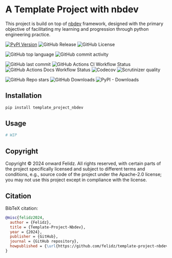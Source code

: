 # A Template Project with nbdev


<!-- WARNING: THIS FILE WAS AUTOGENERATED! DO NOT EDIT! -->

This project is build on top of [nbdev](https://github.com/fastai/nbdev)
framework, designed with the primary objective of facilitating my
learning and progression through python engineering practice.

[![PyPI
Version](https://img.shields.io/pypi/v/template-project-nbdev.svg?style=flat-square&color=darkblue)](https://pypi.org/project/template-project-nbdev/)
![GitHub
Release](https://img.shields.io/github/v/release/felidz/template-project-nbdev.svg?style=flat-square&logo=github)
![GitHub
License](https://img.shields.io/github/license/felidz/template-project-nbdev.svg?style=flat-square&logo=github)

![GitHub top
language](https://img.shields.io/github/languages/top/felidz/template-project-nbdev.svg?style=flat-square)
![GitHub commit
activity](https://img.shields.io/github/commit-activity/t/felidz/template-project-nbdev.svg?style=flat-square&logo=github)

![GitHub last
commit](https://img.shields.io/github/last-commit/felidz/template-project-nbdev.svg?style=flat-square&logo=github&color=darkgreen)
![GitHub Actions CI Workflow
Status](https://img.shields.io/github/actions/workflow/status/felidz/template-project-nbdev/test.yaml?style=flat-square&logo=github&label=CI&color=darkgreen)
![GitHub Actions Docs Workflow
Status](https://img.shields.io/github/actions/workflow/status/felidz/template-project-nbdev/deploy.yaml?style=flat-square&logo=github&label=Docs&color=darkgreen)
![Codecov](https://img.shields.io/codecov/c/github/felidz/template-project-nbdev.svg?style=flat-square&logo=codecov)
![Scrutinizer
quality](https://img.shields.io/scrutinizer/quality/g/felidz/template-project-nbdev.svg?style=flat-square&logo=Scrutinizer)

![GitHub Repo
stars](https://img.shields.io/github/stars/felidz/template-project-nbdev.svg?style=flat-square&logo=github)
![GitHub
Downloads](https://img.shields.io/github/downloads/felidz/template-project-nbdev/total?style=flat-square&logo=github.png)
![PyPI -
Downloads](https://img.shields.io/pypi/dm/template-project-nbdev.svg?style=flat-square&logo=pypi)

<!-- ![discord](https://img.shields.io/badge/Discord?style=flat-square&logo=discord&logoColor=white) -->

## Installation

``` sh
pip install template_project_nbdev
```

## Usage

``` python
# WIP
```

## Copyright

Copyright © 2024 onward Felidz. All rights reserved, with certain parts
of the project specifically licensed and subject to different terms and
conditions, e.g., source code of the project under the Apache-2.0
license; you may not use this project except in compliance with the
license.

## Citation

BibTeX citation:

``` bibtex
@misc{felidz2024,
  author = {Felidz},
  title = {Template-Project-Nbdev},
  year = {2024},
  publisher = {GitHub},
  journal = {GitHub repository},
  howpublished = {\url{https://github.com/felidz/template-project-nbdev}}
}
```
